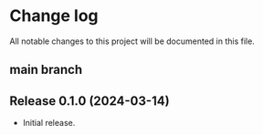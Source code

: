 # Change log

All notable changes to this project will be documented in this file.

## main branch

## Release 0.1.0 (2024-03-14)

* Initial release.
